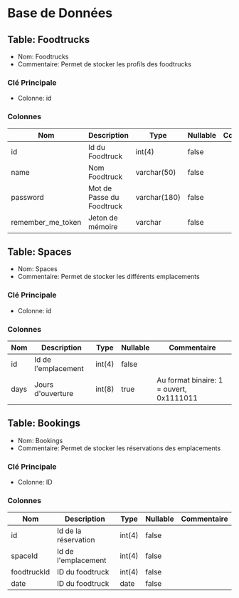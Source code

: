 # Base de Données

## Table: Foodtrucks

- Nom: Foodtrucks
- Commentaire: Permet de stocker les profils des foodtrucks

### Clé Principale

- Colonne: id

### Colonnes

| Nom               | Description               | Type         | Nullable | Commentaire |
| ----------------- | ------------------------- | ------------ | -------- | ----------- |
| id                | Id du Foodtruck           | int(4)       | false    |             |
| name              | Nom Foodtruck             | varchar(50)  | false    |             |
| password          | Mot de Passe du Foodtruck | varchar(180) | false    |             |
| remember_me_token | Jeton de mémoire          | varchar      | false    |             |

## Table: Spaces

- Nom: Spaces
- Commentaire: Permet de stocker les différents emplacements

### Clé Principale

- Colonne: id

### Colonnes

| Nom  | Description         | Type   | Nullable | Commentaire                              |
| ---- | ------------------- | ------ | -------- | ---------------------------------------- |
| id   | Id de l'emplacement | int(4) | false    |                                          |
| days | Jours d'ouverture   | int(8) | true     | Au format binaire: 1 = ouvert, 0x1111011 |

## Table: Bookings

- Nom: Bookings
- Commentaire: Permet de stocker les réservations des emplacements

### Clé Principale

- Colonne: ID

### Colonnes

| Nom         | Description          | Type   | Nullable | Commentaire |
| ----------- | -------------------- | ------ | -------- | ----------- |
| id          | Id de la réservation | int(4) | false    |             |
| spaceId     | Id de l'emplacement  | int(4) | false    |             |
| foodtruckId | ID du foodtruck      | int(4) | false    |             |
| date        | ID du foodtruck      | date   | false    |             |
